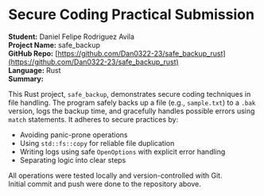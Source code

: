 # Secure Coding Practical Submission  
**Student:** Daniel Felipe Rodriguez Avila  
**Project Name:** safe_backup  
**GitHub Repo:** [https://github.com/Dan0322-23/safe_backup_rust](https://github.com/Dan0322-23/safe_backup_rust)  
**Language:** Rust  
**Summary:**

This Rust project, `safe_backup`, demonstrates secure coding techniques in file handling. The program safely backs up a file (e.g., `sample.txt`) to a `.bak` version, logs the backup time, and gracefully handles possible errors using `match` statements. It adheres to secure practices by:
- Avoiding panic-prone operations
- Using `std::fs::copy` for reliable file duplication
- Writing logs using safe `OpenOptions` with explicit error handling
- Separating logic into clear steps

All operations were tested locally and version-controlled with Git.  
Initial commit and push were done to the repository above.
